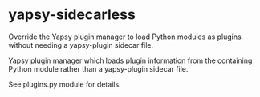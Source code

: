 # yapsy-sidecarless
Override the Yapsy plugin manager to load Python modules as plugins without needing a yapsy-plugin sidecar file.

Yapsy plugin manager which loads plugin information from the containing Python
module rather than a yapsy-plugin sidecar file.

See plugins.py module for details.

